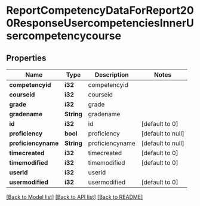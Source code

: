# ReportCompetencyDataForReport200ResponseUsercompetenciesInnerUsercompetencycourse

## Properties

Name | Type | Description | Notes
------------ | ------------- | ------------- | -------------
**competencyid** | **i32** | competencyid | 
**courseid** | **i32** | courseid | 
**grade** | **i32** | grade | 
**gradename** | **String** | gradename | 
**id** | **i32** | id | [default to 0]
**proficiency** | **bool** | proficiency | [default to null]
**proficiencyname** | **String** | proficiencyname | [default to null]
**timecreated** | **i32** | timecreated | [default to 0]
**timemodified** | **i32** | timemodified | [default to 0]
**userid** | **i32** | userid | 
**usermodified** | **i32** | usermodified | [default to 0]

[[Back to Model list]](../README.md#documentation-for-models) [[Back to API list]](../README.md#documentation-for-api-endpoints) [[Back to README]](../README.md)


